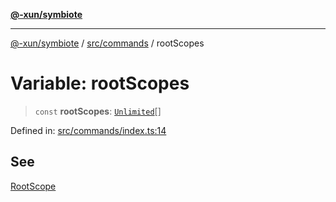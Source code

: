 [**@-xun/symbiote**](../../../README.md)

***

[@-xun/symbiote](../../../README.md) / [src/commands](../README.md) / rootScopes

# Variable: rootScopes

> `const` **rootScopes**: [`Unlimited`](../../configure/enumerations/UnlimitedGlobalScope.md#unlimited)[]

Defined in: [src/commands/index.ts:14](https://github.com/Xunnamius/symbiote/blob/6c12fe85338c1ca20a9b3dedd0e391ce548a98a4/src/commands/index.ts#L14)

## See

[RootScope](../../configure/enumerations/UnlimitedGlobalScope.md)
